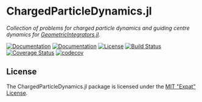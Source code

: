 
# ChargedParticleDynamics.jl

*Collection of problems for charged particle dynamics and guiding centre dynamics for [GeometricIntegrators.jl](https://github.com/DDMGNI/GeometricIntegrators.jl).*

[![Documentation](https://img.shields.io/badge/docs-stable-blue.svg)](https://ddmgni.github.io/ChargedParticleDynamics.jl/stable/)
[![Documentation](https://img.shields.io/badge/docs-latest-blue.svg)](https://ddmgni.github.io/ChargedParticleDynamics.jl/dev/)
[![License](https://img.shields.io/badge/license-MIT-blue.svg)](LICENSE.md)
[![Build Status](https://travis-ci.org/DDMGNI/ChargedParticleDynamics.jl.svg?branch=master)](https://travis-ci.org/DDMGNI/ChargedParticleDynamics.jl)
[![Coverage Status](https://coveralls.io/repos/github/DDMGNI/ChargedParticleDynamics.jl/badge.svg)](https://coveralls.io/github/DDMGNI/ChargedParticleDynamics.jl)
[![codecov](https://codecov.io/gh/DDMGNI/ChargedParticleDynamics.jl/branch/master/graph/badge.svg)](https://codecov.io/gh/DDMGNI/ChargedParticleDynamics.jl)


## License

The ChargedParticleDynamics.jl package is licensed under the [MIT "Expat" License](LICENSE.md).
